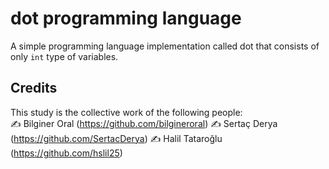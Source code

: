 # dot programming language
A simple programming language implementation called dot that consists of only ```int``` type of variables.

## Credits
This study is the collective work of the following people:   
✍️ Bilginer Oral (https://github.com/bilgineroral)
✍️ Sertaç Derya (https://github.com/SertacDerya)
✍️ Halil Tataroğlu (https://github.com/hslil25)
